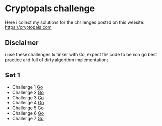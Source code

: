 # Cryptopals challenge
Here i collect my solutions for the challenges posted on this website: https://cryptopals.com

## Disclaimer
i use these challenges to tinker with Go, expect the code to be non go best practice and full of dirty algorithm implementations

## Set 1
* Challenge 1 [Go](set1/chal1.go)
* Challenge 2 [Go](set1/chal2.go)
* Challenge 3 [Go](set1/chal3.go)
* Challenge 4 [Go](set1/chal4.go)
* Challenge 5 [Go](set1/chal5.go)
* Challenge 6 [Go](set1/chal6.go)
* Challenge 7 [Go](set1/chal7.go)
